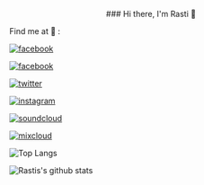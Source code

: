 <p align="center">
### Hi there, I'm Rasti 👋

Find me at :mag_right: :

[![facebook](https://img.shields.io/badge/facebook-@rastitkac-3b5998)](https://facebook.com/rastitkac)

[![facebook](https://img.shields.io/badge/facebook-@rastitkacmusic-3b5998)](https://facebook.com/rastitkacmusic)

[![twitter](https://img.shields.io/badge/twitter-@rastitkac-00acee)](https://twitter.com/rastitkac)

[![instagram](https://img.shields.io/badge/instagram-@rastitkac-3f729b)](https://instagram.com/rastitkac)

[![soundcloud](https://img.shields.io/badge/soundcloud-@rasti--tkac-ff7700)](https://soundcloud.com/rasti-tkac)

[![mixcloud](https://img.shields.io/badge/mixcloud-@rastitkac-52aad8)](https://mixcloud.com/rastitkac)

![Top Langs](https://github-readme-stats.vercel.app/api/top-langs/?username=rastitkac&layout=compact&hide=css,html)

![Rastis's github stats](https://github-readme-stats.vercel.app/api?username=rastitkac&count_private=true&show_icons=true&theme=onedark)
</p>
